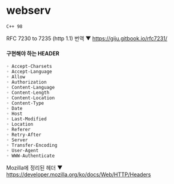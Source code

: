 # webserv
`C++ 98`

RFC 7230 to 7235 (http 1.1) 번역 ▼
https://giju.gitbook.io/rfc7231/

#### 구현해야 하는 HEADER
```
◦ Accept-Charsets
◦ Accept-Language
◦ Allow
◦ Authorization
◦ Content-Language
◦ Content-Length
◦ Content-Location
◦ Content-Type
◦ Date
◦ Host
◦ Last-Modified
◦ Location
◦ Referer
◦ Retry-After
◦ Server
◦ Transfer-Encoding
◦ User-Agent
◦ WWW-Authenticate
```

Mozilla에 정리된 헤더 ▼
https://developer.mozilla.org/ko/docs/Web/HTTP/Headers
